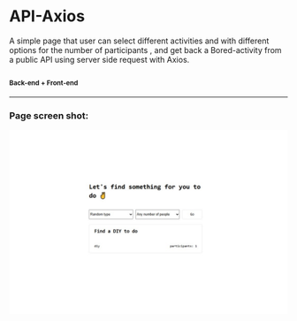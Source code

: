 # API-Axios
A simple page that user can select different activities and with different options for the number of participants , and get back a Bored-activity from a public API using server side request with Axios.
#### <sub>Back-end + Front-end</sub>
---

### Page screen shot:

![home page](https://github.com/pouriavj/API-Axios/blob/main/boredActivity.jpg?raw=true)
